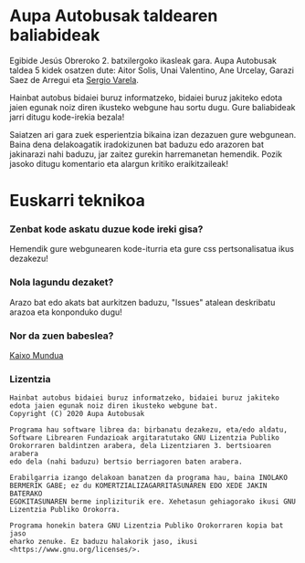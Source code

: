 # Aupa Autobusak taldearen baliabideak
Egibide Jesús Obreroko 2. batxilergoko ikasleak gara. Aupa Autobusak taldea 5 kidek osatzen dute: Aitor Solis, Unai Valentino, Ane Urcelay, Garazi Saez de Arregui eta [Sergio Varela](https://github.com/IngrownMink4).

Hainbat autobus bidaiei buruz informatzeko, bidaiei buruz jakiteko edota jaien egunak noiz diren ikusteko webgune hau sortu dugu. Gure baliabideak jarri ditugu kode-irekia bezala!

Saiatzen ari gara zuek esperientzia bikaina izan dezazuen gure webgunean. Baina dena delakoagatik iradokizunen bat baduzu edo arazoren bat jakinarazi nahi baduzu, jar zaitez gurekin harremanetan hemendik. Pozik jasoko ditugu komentario eta alargun kritiko eraikitzaileak! 

# Euskarri teknikoa
### Zenbat kode askatu duzue kode ireki gisa?
Hemendik gure webgunearen kode-iturria eta gure css pertsonalisatua ikus dezakezu!

### Nola lagundu dezaket?
Arazo bat edo akats bat aurkitzen baduzu, "Issues" atalean deskribatu arazoa eta konponduko dugu!

### Nor da zuen babeslea?
[Kaixo Mundua](https://kaixomundua.eus/)

### Lizentzia

```
Hainbat autobus bidaiei buruz informatzeko, bidaiei buruz jakiteko edota jaien egunak noiz diren ikusteko webgune bat.
Copyright (C) 2020 Aupa Autobusak

Programa hau software librea da: birbanatu dezakezu, eta/edo aldatu,
Software Librearen Fundazioak argitaratutako GNU Lizentzia Publiko
Orokorraren baldintzen arabera, dela Lizentziaren 3. bertsioaren arabera
edo dela (nahi baduzu) bertsio berriagoren baten arabera.

Erabilgarria izango delakoan banatzen da programa hau, baina INOLAKO
BERMERIK GABE; ez du KOMERTZIALIZAGARRITASUNAREN EDO XEDE JAKIN BATERAKO
EGOKITASUNAREN berme inpliziturik ere. Xehetasun gehiagorako ikusi GNU
Lizentzia Publiko Orokorra.

Programa honekin batera GNU Lizentzia Publiko Orokorraren kopia bat jaso
eharko zenuke. Ez baduzu halakorik jaso, ikusi
<https://www.gnu.org/licenses/>.

```



